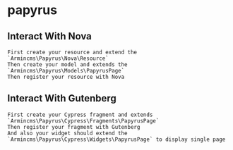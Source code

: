 # papyrus

## Interact With Nova
	First create your resource and extend the `Armincms\Papyrus\Nova\Resource`
	Then create your model and extends the `Armincms\Papyrus\Models\PapyrusPage`
	Then register your resource with Nova

## Interact With Gutenberg
	First create your Cypress fragment and extends `Armincms\Papyrus\Cypress\Fragments\PapyrusPage`
	Then register your fragment with Gutenberg
	And also your widget should extend the `Armincms\Papyrus\Cypress\Widgets\PapyrusPage` to display single page
